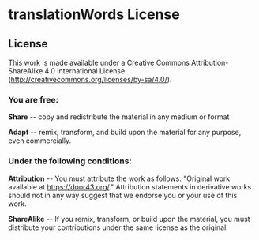 # translationWords License

## License

This work is made available under a Creative Commons Attribution-ShareAlike 4.0 International License (http://creativecommons.org/licenses/by-sa/4.0/).

### You are free:

**Share** -- copy and redistribute the material in any medium or format

**Adapt** -- remix, transform, and build upon the material for any purpose, even commercially.

### Under the following conditions:

**Attribution** -- You must attribute the work as follows: "Original work available at https://door43.org/." Attribution statements in derivative works should not in any way suggest that we endorse you or your use of this work.

**ShareAlike** -- If you remix, transform, or build upon the material, you must distribute your contributions under the same license as the original.
